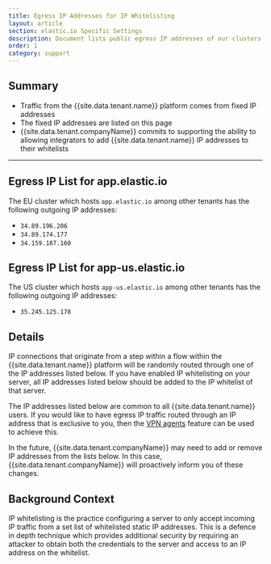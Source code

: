 ```yaml
---
title: Egress IP Addresses for IP Whitelisting
layout: article
section: elastic.io Specific Settings
description: Document lists public egress IP addresses of our clusters to whitelist if required.
order: 1
category: support
---
```


## Summary

*   Traffic from the {{site.data.tenant.name}} platform comes from fixed IP addresses
*   The fixed IP addresses are listed on this page
*   {{site.data.tenant.companyName}} commits to supporting the ability to allowing integrators to add  {{site.data.tenant.name}} IP addresses to their whitelists

---

## Egress IP List for app.elastic.io

The EU cluster which hosts `app.elastic.io` among other tenants has the following
outgoing IP addresses:

*   `34.89.196.206`
*   `34.89.174.177`
*   `34.159.187.160`

## Egress IP List for app-us.elastic.io

The US cluster which hosts `app-us.elastic.io` among other tenants has the following
outgoing IP addresses:

*   `35.245.125.178`

## Details

IP connections that originate from a step within a flow within the {{site.data.tenant.name}} platform will be randomly routed through one of the IP addresses listed below. If you have enabled IP whitelisting on your server, all IP addresses listed below should be added to the IP whitelist of that server.

The IP addresses listed below are common to all {{site.data.tenant.name}} users. If you would like to have egress IP traffic routed through an IP address that is exclusive to you, then the [VPN agents](/guides/vpn-agent) feature can be used to achieve this.

In the future, {{site.data.tenant.companyName}} may need to add or remove IP addresses from the lists below. In this case, {{site.data.tenant.companyName}} will proactively inform you of these changes.



## Background Context

IP whitelisting is the practice configuring a server to only accept incoming IP traffic from a set list of whitelisted static IP addresses. This is a defence in depth technique which provides additional security by requiring an attacker to obtain both the credentials to the server and access to an IP address on the whitelist.
